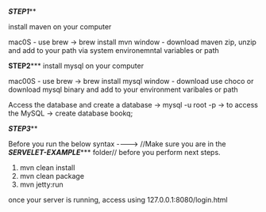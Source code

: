 *****STEP1*******

install maven on your computer

mac0S - use brew -> brew install mvn
window - download maven zip, unzip and add to your path via system environemntal variables or path

****STEP2*******
install mysql on your computer

mac00S - use brew -> brew install mysql
window - download use choco or download mysql binary and add to your environment varibales or path

Access the database and create a database
-> mysql -u root -p -> to access the MySQL
-> create database bookq;

*******STEP3*********

Before you run the below syntax ----> //Make sure you are in the *********SERVELET-EXAMPLE************ folder// before you perform next steps.

1.  mvn clean install
2.  mvn clean package
3.  mvn jetty:run


once your server is running, access using 127.0.0.1:8080/login.html
